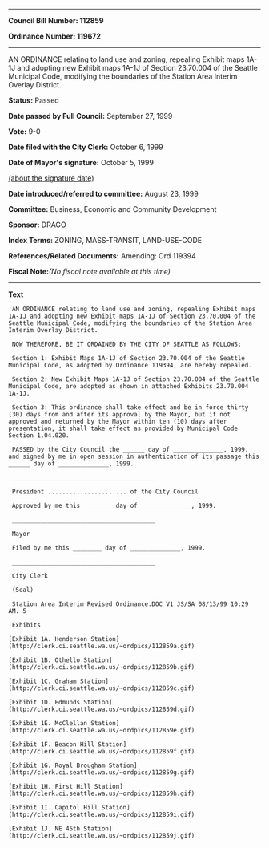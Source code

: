 

********

**Council Bill Number: 112859**
   
**Ordinance Number: 119672**
********

 AN ORDINANCE relating to land use and zoning, repealing Exhibit maps 1A-1J and adopting new Exhibit maps 1A-1J of Section 23.70.004 of the Seattle Municipal Code, modifying the boundaries of the Station Area Interim Overlay District.

**Status:** Passed
   
**Date passed by Full Council:** September 27, 1999
   
**Vote:** 9-0
   
**Date filed with the City Clerk:** October 6, 1999
   
**Date of Mayor's signature:** October 5, 1999
   
[(about the signature date)](/~public/approvaldate.htm)
   
   
   
**Date introduced/referred to committee:** August 23, 1999
   
**Committee:** Business, Economic and Community Development
   
**Sponsor:** DRAGO
   
   
**Index Terms:** ZONING, MASS-TRANSIT, LAND-USE-CODE

**References/Related Documents:** Amending: Ord 119394

**Fiscal Note:**_(No fiscal note available at this time)_

********

**Text**
   
```
 AN ORDINANCE relating to land use and zoning, repealing Exhibit maps 1A-1J and adopting new Exhibit maps 1A-1J of Section 23.70.004 of the Seattle Municipal Code, modifying the boundaries of the Station Area Interim Overlay District.

 NOW THEREFORE, BE IT ORDAINED BY THE CITY OF SEATTLE AS FOLLOWS:

 Section 1: Exhibit Maps 1A-1J of Section 23.70.004 of the Seattle Municipal Code, as adopted by Ordinance 119394, are hereby repealed.

 Section 2: New Exhibit Maps 1A-1J of Section 23.70.004 of the Seattle Municipal Code, are adopted as shown in attached Exhibits 23.70.004 1A-1J.

 Section 3: This ordinance shall take effect and be in force thirty (30) days from and after its approval by the Mayor, but if not approved and returned by the Mayor within ten (10) days after presentation, it shall take effect as provided by Municipal Code Section 1.04.020.

 PASSED by the City Council the ______ day of ______________, 1999, and signed by me in open session in authentication of its passage this ______ day of ______________, 1999.

 ________________________________________

 President ...................... of the City Council

 Approved by me this ________ day of ______________, 1999.

 ________________________________________

 Mayor

 Filed by me this ________ day of ______________, 1999.

 ________________________________________

 City Clerk

 (Seal)

 Station Area Interim Revised Ordinance.DOC V1 JS/SA 08/13/99 10:29 AM. 5

 Exhibits

[Exhibit 1A. Henderson Station](http://clerk.ci.seattle.wa.us/~ordpics/112859a.gif)

[Exhibit 1B. Othello Station](http://clerk.ci.seattle.wa.us/~ordpics/112859b.gif)

[Exhibit 1C. Graham Station](http://clerk.ci.seattle.wa.us/~ordpics/112859c.gif)

[Exhibit 1D. Edmunds Station](http://clerk.ci.seattle.wa.us/~ordpics/112859d.gif)

[Exhibit 1E. McClellan Station](http://clerk.ci.seattle.wa.us/~ordpics/112859e.gif)

[Exhibit 1F. Beacon Hill Station](http://clerk.ci.seattle.wa.us/~ordpics/112859f.gif)

[Exhibit 1G. Royal Brougham Station](http://clerk.ci.seattle.wa.us/~ordpics/112859g.gif)

[Exhibit 1H. First Hill Station](http://clerk.ci.seattle.wa.us/~ordpics/112859h.gif)

[Exhibit 1I. Capitol Hill Station](http://clerk.ci.seattle.wa.us/~ordpics/112859i.gif)

[Exhibit 1J. NE 45th Station](http://clerk.ci.seattle.wa.us/~ordpics/112859j.gif)

```

